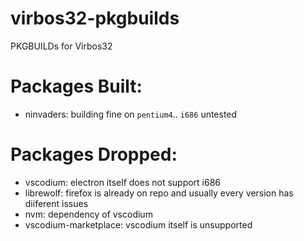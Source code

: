 # virbos32-pkgbuilds
PKGBUILDs for Virbos32

# Packages Built:
- ninvaders: building fine on `pentium4`.. `i686` untested

# Packages Dropped:

- vscodium: electron itself does not support i686
- librewolf: firefox is already on repo and usually every version has diiferent issues
- nvm: dependency of vscodium
- vscodium-marketplace: vscodium itself is unsupported

